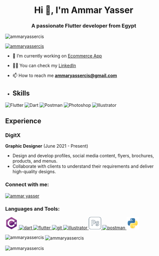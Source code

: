 <h1 align="center">Hi 👋, I'm Ammar Yasser</h1>
<h3 align="center">A passionate Flutter developer from Egypt</h3>

<p align="left"> <img src="https://komarev.com/ghpvc/?username=ammaryassercis&label=Profile%20views&color=0e75b6&style=flat" alt="ammaryassercis" /> </p>

<p align="left"> <a href="https://github.com/ryo-ma/github-profile-trophy"><img src="https://github-profile-trophy.vercel.app/?username=ammaryassercis" alt="ammaryassercis" /></a> </p>

- 🔭 I’m currently working on [Ecommerce App](https://github.com/AmmarYasserCIS/QuickMart)

- 👨‍💻 You can check my [LinkedIn](https://www.linkedin.com/in/ammar-yasser-334067313/)

- 📫 How to reach me **ammaryassercis@gmail.com**
- ## Skills

![Flutter](https://img.shields.io/badge/Flutter-02569B?logo=flutter&logoColor=white)
![Dart](https://img.shields.io/badge/Dart-0175C2?logo=dart&logoColor=white)
![Postman](https://img.shields.io/badge/Postman-FF6C37?logo=postman&logoColor=white)
![Photoshop](https://img.shields.io/badge/Adobe%20Photoshop-31A8FF?logo=Adobe%20Photoshop&logoColor=white)
![Illustrator](https://img.shields.io/badge/Adobe%20Illustrator-FF9A00?logo=Adobe%20Illustrator&logoColor=white)


## Experience

### DigitX
**Graphic Designer** (June 2021 - Present)
- Design and develop profiles, social media content, flyers, brochures, products, and menus.
- Collaborate with clients to understand their requirements and deliver high-quality designs.

<h3 align="left">Connect with me:</h3>
<p align="left">
<a href="https://www.linkedin.com/in/ammar-yasser-334067313/" target="blank"><img align="center" src="https://raw.githubusercontent.com/rahuldkjain/github-profile-readme-generator/master/src/images/icons/Social/linked-in-alt.svg" alt="ammar yasser" height="30" width="40" /></a>
</p>

<h3 align="left">Languages and Tools:</h3>
<p align="left"> <a href="https://www.w3schools.com/cs/" target="_blank" rel="noreferrer"> <img src="https://raw.githubusercontent.com/devicons/devicon/master/icons/csharp/csharp-original.svg" alt="csharp" width="40" height="40"/> </a> <a href="https://dart.dev" target="_blank" rel="noreferrer"> <img src="https://www.vectorlogo.zone/logos/dartlang/dartlang-icon.svg" alt="dart" width="40" height="40"/> </a> <a href="https://flutter.dev" target="_blank" rel="noreferrer"> <img src="https://www.vectorlogo.zone/logos/flutterio/flutterio-icon.svg" alt="flutter" width="40" height="40"/> </a> <a href="https://git-scm.com/" target="_blank" rel="noreferrer"> <img src="https://www.vectorlogo.zone/logos/git-scm/git-scm-icon.svg" alt="git" width="40" height="40"/> </a> <a href="https://www.adobe.com/in/products/illustrator.html" target="_blank" rel="noreferrer"> <img src="https://www.vectorlogo.zone/logos/adobe_illustrator/adobe_illustrator-icon.svg" alt="illustrator" width="40" height="40"/> </a> <a href="https://www.photoshop.com/en" target="_blank" rel="noreferrer"> <img src="https://raw.githubusercontent.com/devicons/devicon/master/icons/photoshop/photoshop-line.svg" alt="photoshop" width="40" height="40"/> </a> <a href="https://postman.com" target="_blank" rel="noreferrer"> <img src="https://www.vectorlogo.zone/logos/getpostman/getpostman-icon.svg" alt="postman" width="40" height="40"/> </a> <a href="https://www.python.org" target="_blank" rel="noreferrer"> <img src="https://raw.githubusercontent.com/devicons/devicon/master/icons/python/python-original.svg" alt="python" width="40" height="40"/> </a> </p>

<p><img align="left" src="https://github-readme-stats.vercel.app/api/top-langs?username=ammaryassercis&show_icons=true&locale=en&layout=compact" alt="ammaryassercis" /></p>

<p>&nbsp;<img align="center" src="https://github-readme-stats.vercel.app/api?username=ammaryassercis&show_icons=true&locale=en" alt="ammaryassercis" /></p>

<p><img align="center" src="https://github-readme-streak-stats.herokuapp.com/?user=ammaryassercis&" alt="ammaryassercis" /></p>
